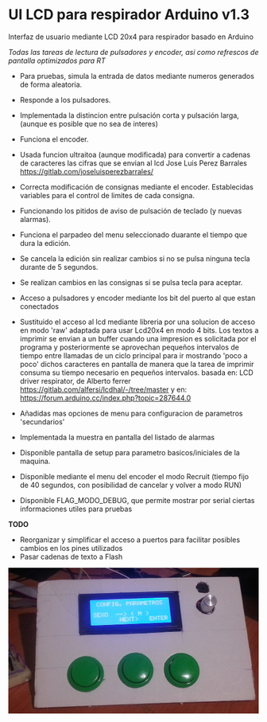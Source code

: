 # UI LCD para respirador Arduino v1.3
Interfaz de usuario mediante LCD 20x4 para respirador basado en Arduino

*Todas las tareas de lectura de pulsadores y encoder, asi como refrescos de pantalla optimizados para RT*

* Para pruebas, simula la entrada de datos mediante numeros generados de forma aleatoria.

- Responde a los pulsadores. 
- Implementada la distincion entre pulsación corta y pulsación larga, (aunque es posible que no sea de interes)
- Funciona el encoder.
- Usada funcion ultraitoa (aunque modificada) para convertir a cadenas de caracteres las cifras que se envian al lcd
	Jose Luis Perez Barrales 
	https://gitlab.com/joseluisperezbarrales/
	
- Correcta modificación de consignas mediante el encoder. Establecidas variables para el control de limites de cada consigna.
- Funcionando los pitidos de aviso de pulsación de teclado (y nuevas alarmas).
- Funciona el parpadeo del menu seleccionado duarante el tiempo que dura la edición. 
- Se cancela la edición sin realizar cambios si no se pulsa ninguna tecla durante de 5 segundos.
- Se realizan cambios en las consignas si se pulsa tecla para aceptar.
- Acceso a pulsadores y encoder mediante los bit del puerto al que estan conectados
- Sustituido el acceso al lcd mediante libreria por una solucion de acceso en modo 'raw'  adaptada para usar Lcd20x4 en modo 4 bits. Los textos a imprimir se envian a un buffer cuando una impresion es solicitada por el programa y posteriormente se aprovechan pequeños intervalos de tiempo entre llamadas de un ciclo principal para ir mostrando 'poco a poco' dichos caracteres en pantalla de manera que la tarea de imprimir consuma su tiempo necesario en pequeños intervalos.
	basada en:
		LCD driver respirator, de Alberto ferrer
		https://gitlab.com/alfersi/lcdhal/-/tree/master
	y en:
		https://forum.arduino.cc/index.php?topic=287644.0

- Añadidas mas opciones de menu para configuracion de parametros 'secundarios'
- Implementada la muestra en pantalla del listado de alarmas
- Disponible pantalla de setup para parametro basicos/iniciales de la maquina.
- Disponible mediante el menu del encoder el modo Recruit (tiempo fijo de 40 segundos, con posibilidad de cancelar y volver a modo RUN)
- Disponible  FLAG_MODO_DEBUG, que permite mostrar por serial ciertas informaciones utiles para pruebas

**TODO** 
- Reorganizar y simplificar el acceso a puertos para facilitar posibles cambios en los pines utilizados
- Pasar cadenas de texto a Flash


![](./imagenes/panel_control.jpg)
